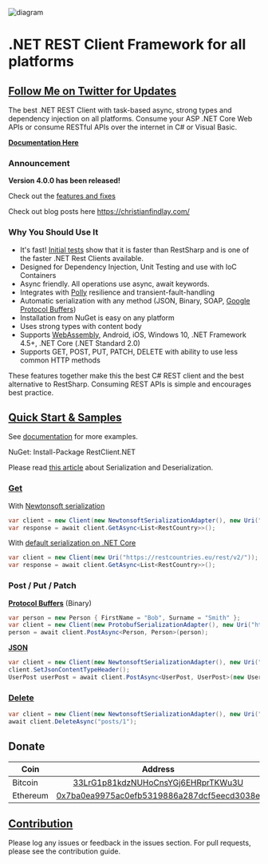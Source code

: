 ![diagram](https://github.com/MelbourneDeveloper/Restclient.Net/blob/master/src/Images/Rendered/Logo.jpg) 

# .NET REST Client Framework for all platforms #

## [Follow Me on Twitter for Updates](https://twitter.com/intent/follow?screen_name=cfdevelop&tw_p=followbutton) ##

The best .NET REST Client with task-based async, strong types and dependency injection on all platforms. Consume your ASP .NET Core Web APIs or consume RESTful APIs over the internet in C# or Visual Basic.

**[Documentation Here](https://github.com/MelbourneDeveloper/RestClient.Net/wiki)**

### Announcement ###

**Version 4.0.0 has been released!**

Check out the [features and fixes](https://github.com/MelbourneDeveloper/RestClient.Net/projects/3)

Check out blog posts here https://christianfindlay.com/

### Why You Should Use It ###

* It's fast! [Initial tests](https://codereview.stackexchange.com/questions/235804/c-rest-client-benchmarking) show that it is faster than RestSharp and is one of the faster .NET Rest Clients available.
* Designed for Dependency Injection, Unit Testing and use with IoC Containers
* Async friendly. All operations use async, await keywords.
* Integrates with [Polly](https://github.com/MelbourneDeveloper/RestClient.Net/wiki/Integration-With-Polly) resilience and transient-fault-handling
* Automatic serialization with any method (JSON, Binary, SOAP, [Google Protocol Buffers](https://developers.google.com/protocol-buffers))
* Installation from NuGet is easy on any platform
* Uses strong types with content body
* Supports [WebAssembly](https://github.com/MelbourneDeveloper/RestClient.Net/wiki/Web-Assembly-Support), Android, iOS, Windows 10, .NET Framework 4.5+, .NET Core (.NET Standard 2.0)
* Supports GET, POST, PUT, PATCH, DELETE with ability to use less common HTTP methods

These features together make this the best C# REST client and the best alternative to RestSharp. Consuming REST APIs is simple and encourages best practice.

## [Quick Start & Samples](https://github.com/MelbourneDeveloper/RestClient.Net/wiki/Quick-Start-&-Samples)

See [documentation](https://github.com/MelbourneDeveloper/RestClient.Net/wiki/Quick-Start-&-Samples) for more examples.

NuGet: Install-Package RestClient.NET

Please read [this article](https://github.com/MelbourneDeveloper/RestClient.Net/wiki/Serialization-and-Deserialization-(ISerializationAdapter)#newtonsoft) about Serialization and Deserialization.

### [Get](https://github.com/MelbourneDeveloper/RestClient.Net/blob/13c95c615400d39523c02e803b46a564ff4c91db/RestClient.Net.UnitTests/UnitTests.cs#L81)

With [Newtonsoft serialization](https://github.com/MelbourneDeveloper/RestClient.Net/wiki/Serialization-and-Deserialization-With-ISerializationAdapter#newtonsoft)

```cs
var client = new Client(new NewtonsoftSerializationAdapter(), new Uri("https://restcountries.eu/rest/v2/"));
var response = await client.GetAsync<List<RestCountry>>();
```

With [default serialization on .NET Core](https://github.com/MelbourneDeveloper/RestClient.Net/wiki/Serialization-and-Deserialization-With-ISerializationAdapter#default-json-serialization-adapter)
```cs
var client = new Client(new Uri("https://restcountries.eu/rest/v2/"));
var response = await client.GetAsync<List<RestCountry>>();
```

### Post / Put / Patch

[**Protocol Buffers**](https://github.com/MelbourneDeveloper/RestClient.Net/blob/80d19ebc599027e2c68acb06a4e1f853683c3517/RestClient.Net.Samples/RestClient.Net.CoreSample/Program.cs#L25) (Binary)
```cs
var person = new Person { FirstName = "Bob", Surname = "Smith" };
var client = new Client(new ProtobufSerializationAdapter(), new Uri("http://localhost:42908/person"));
person = await client.PostAsync<Person, Person>(person);
```

[**JSON**](https://github.com/MelbourneDeveloper/RestClient.Net/blob/236a454232455aa3dc0cea230e991329288c153d/RestClient.Net.Samples/RestClient.NET.Samples/MainPage.xaml.cs#L233)
```cs
var client = new Client(new NewtonsoftSerializationAdapter(), new Uri("https://jsonplaceholder.typicode.com"));
client.SetJsonContentTypeHeader();
UserPost userPost = await client.PostAsync<UserPost, UserPost>(new UserPost { title = "Title" }, "/posts");
```

### [Delete](https://github.com/MelbourneDeveloper/RestClient.Net/blob/f7f4f88b90c6b0014530891d094d958193776a52/RestClient.Net.UnitTests/UnitTests.cs#L94)
```cs
var client = new Client(new NewtonsoftSerializationAdapter(), new Uri("https://jsonplaceholder.typicode.com"));
await client.DeleteAsync("posts/1");
```

## Donate

| Coin           | Address |
| -------------  |:-------------:|
| Bitcoin        | [33LrG1p81kdzNUHoCnsYGj6EHRprTKWu3U](https://www.blockchain.com/btc/address/33LrG1p81kdzNUHoCnsYGj6EHRprTKWu3U) |
| Ethereum       | [0x7ba0ea9975ac0efb5319886a287dcf5eecd3038e](https://etherdonation.com/d?to=0x7ba0ea9975ac0efb5319886a287dcf5eecd3038e) |

## [Contribution](https://github.com/MelbourneDeveloper/RestClient.Net/blob/master/CONTRIBUTING.md)

Please log any issues or feedback in the issues section. For pull requests, please see the contribution guide.
